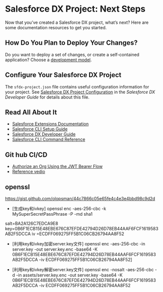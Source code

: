 # Salesforce DX Project: Next Steps

Now that you’ve created a Salesforce DX project, what’s next? Here are some documentation resources to get you started.

## How Do You Plan to Deploy Your Changes?

Do you want to deploy a set of changes, or create a self-contained application? Choose a [development model](https://developer.salesforce.com/tools/vscode/en/user-guide/development-models).

## Configure Your Salesforce DX Project

The `sfdx-project.json` file contains useful configuration information for your project. See [Salesforce DX Project Configuration](https://developer.salesforce.com/docs/atlas.en-us.sfdx_dev.meta/sfdx_dev/sfdx_dev_ws_config.htm) in the _Salesforce DX Developer Guide_ for details about this file.

## Read All About It

- [Salesforce Extensions Documentation](https://developer.salesforce.com/tools/vscode/)
- [Salesforce CLI Setup Guide](https://developer.salesforce.com/docs/atlas.en-us.sfdx_setup.meta/sfdx_setup/sfdx_setup_intro.htm)
- [Salesforce DX Developer Guide](https://developer.salesforce.com/docs/atlas.en-us.sfdx_dev.meta/sfdx_dev/sfdx_dev_intro.htm)
- [Salesforce CLI Command Reference](https://developer.salesforce.com/docs/atlas.en-us.sfdx_cli_reference.meta/sfdx_cli_reference/cli_reference.htm)

## Git hub CI/CD
- [Authorize an Org Using the JWT Bearer Flow](https://developer.salesforce.com/docs/atlas.en-us.sfdx_dev.meta/sfdx_dev/sfdx_dev_auth_jwt_flow.htm#sfdx_dev_auth_jwt_scratch)
- [Reference vedio](https://www.youtube.com/watch?v=_eOXnb9pQAg)
## openssl
https://gist.github.com/olopsman/44c7866c05e65fe4c4e3e4bbd98c9d2d
- [生成key和ivkey]
openssl enc -aes-256-cbc -k MySuperSecretPassPhrase -P -md sha1

salt=BA2A126C7EDCA9E8
key=0B6F1ECB15E48EBE676C87EFDE42794D26D78EB44AAF6FCF1619583AB2F5DCCA
iv =ECDFF069275FF5B1C06CB26794AA8F52

- [利用key和ivkey加密server.key文件]
openssl enc -aes-256-cbc -in server.key -out server.key.enc -base64 -K 0B6F1ECB15E48EBE676C87EFDE42794D26D78EB44AAF6FCF1619583AB2F5DCCA -iv ECDFF069275FF5B1C06CB26794AA8F52]

- [利用key和ivkey解密server.key文件]
openssl enc -nosalt -aes-256-cbc -d -in assets/server.key.enc -out server.key -base64 -K 0B6F1ECB15E48EBE676C87EFDE42794D26D78EB44AAF6FCF1619583AB2F5DCCA -iv ECDFF069275FF5B1C06CB26794AA8F52
